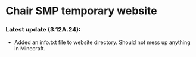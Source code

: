 # Chair SMP temporary website
### Latest update (3.12A.24):
- Added an info.txt file to website directory. Should not mess up anything in Minecraft.
